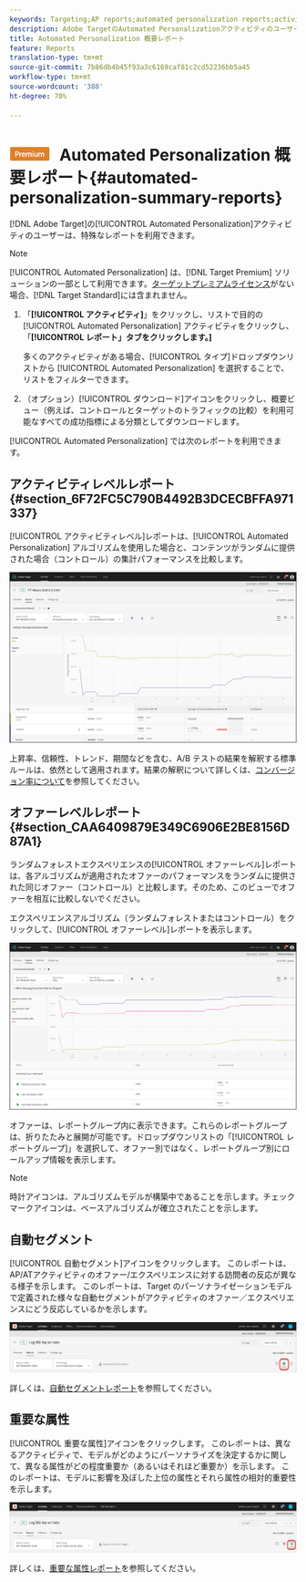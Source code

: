 ```yaml
---
keywords: Targeting;AP reports;automated personalization reports;activity level report;offer level report;offer detail report
description: Adobe TargetのAutomated Personalizationアクティビティのユーザーは、専門レポートを利用できます。
title: Automated Personalization 概要レポート
feature: Reports
translation-type: tm+mt
source-git-commit: 7b86db4b45f93a3c6169caf81c2cd52236bb5a45
workflow-type: tm+mt
source-wordcount: '388'
ht-degree: 70%

---
```



# ![Premium](/help/assets/premium.png) Automated Personalization 概要レポート{#automated-personalization-summary-reports}

[!DNL Adobe Target]の[!UICONTROL Automated Personalization]アクティビティのユーザーは、特殊なレポートを利用できます。

>[!NOTE]
>
>[!UICONTROL Automated Personalization] は、[!DNL Target Premium] ソリューションの一部として利用できます。[ターゲットプレミアムライセンス](/help/c-intro/intro.md#premium)がない場合、[!DNL Target Standard]には含まれません。

1. 「**[!UICONTROL アクティビティ]**」をクリックし、リストで目的の [!UICONTROL Automated Personalization] アクティビティをクリックし、「**[!UICONTROL レポート」タブをクリックします。]**

   多くのアクティビティがある場合、[!UICONTROL タイプ]ドロップダウンリストから [!UICONTROL Automated Personalization] を選択することで、リストをフィルターできます。

1. （オプション）[!UICONTROL ダウンロード]アイコンをクリックし、概要ビュー（例えば、コントロールとターゲットのトラフィックの比較）を利用可能なすべての成功指標による分類としてダウンロードします。

[!UICONTROL Automated Personalization] では次のレポートを利用できます。

## アクティビティレベルレポート {#section_6F72FC5C790B4492B3DCECBFFA971337}

[!UICONTROL アクティビティレベル]レポートは、[!UICONTROL Automated Personalization] アルゴリズムを使用した場合と、コンテンツがランダムに提供された場合（コントロール）の集計パフォーマンスを比較します。

![アクティビティレベルレポート](/help/c-reports/assets/box_plot_ap.png)

上昇率、信頼性、トレンド、期間などを含む、A/B テストの結果を解釈する標準ルールは、依然として適用されます。結果の解釈について詳しくは、[コンバージョン率について](/help/c-reports/conversion-rate.md#concept_2D9FEDE8F94A485DAC86D611BFBDC844)を参照してください。

## オファーレベルレポート {#section_CAA6409879E349C6906E2BE8156D87A1}

ランダムフォレストエクスペリエンスの[!UICONTROL オファーレベル]レポートは、各アルゴリズムが適用されたオファーのパフォーマンスをランダムに提供された同じオファー（コントロール）と比較します。そのため、このビューでオファーを相互に比較しないでください。

エクスペリエンスアルゴリズム（ランダムフォレストまたはコントロール）をクリックして、[!UICONTROL オファーレベル]レポートを表示します。

![](assets/ap_OfferLevelRpt.png)

オファーは、レポートグループ内に表示できます。これらのレポートグループは、折りたたみと展開が可能です。ドロップダウンリストの「[!UICONTROL レポートグループ]」を選択して、オファー別ではなく、レポートグループ別にロールアップ情報を表示します。

>[!NOTE]
>
>時計アイコンは、アルゴリズムモデルが構築中であることを示します。チェックマークアイコンは、ベースアルゴリズムが確立されたことを示します。

## 自動セグメント

[!UICONTROL 自動セグメント]アイコンをクリックします。 このレポートは、AP/ATアクティビティのオファー/エクスペリエンスに対する訪問者の反応が異なる様子を示します。 このレポートは、Target のパーソナライゼーションモデルで定義された様々な自動セグメントがアクティビティのオファー／エクスペリエンスにどう反応しているかを示します。

![自動セグメントアイコン](/help/c-reports/assets/icon-automated-sements-ap.png)

詳しくは、[自動セグメントレポート](/help/c-reports/c-personalization-insights-reports/automated-segments-report.md)を参照してください。

## 重要な属性

[!UICONTROL 重要な属性]アイコンをクリックします。 このレポートは、異なるアクティビティで、モデルがどのようにパーソナライズを決定するかに関して、異なる属性がどの程度重要か（あるいはそれほど重要か）を示します。 このレポートは、モデルに影響を及ぼした上位の属性とそれら属性の相対的重要性を示します。

![重要な属性アイコン](/help/c-reports/assets/icon-important-attributes-ap.png)

詳しくは、[重要な属性レポート](/help/c-reports/c-personalization-insights-reports/important-attributes-report.md)を参照してください。